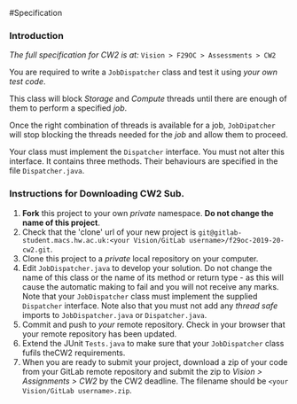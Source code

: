 #Specification


### Introduction

*The full specification for CW2 is at:* `Vision > F29OC > Assessments > CW2`

You are required to write a `JobDispatcher` class and test it using *your own test code*.

This class will block *Storage* and *Compute* threads until there are enough of them to perform a specified *job*. 

Once the right combination of threads is available for a job, `JobDipatcher` will stop blocking the threads needed for the *job* and allow them to proceed.

Your class must implement the `Dispatcher` interface. You must not alter this interface. It contains three methods. Their behaviours are specified in the file `Dispatcher.java`.

### Instructions for Downloading CW2 Sub.

1. **Fork** this project to your own *private* namespace. **Do not change the name of this project**.
2. Check that the 'clone' url of your new project is ```git@gitlab-student.macs.hw.ac.uk:<your Vision/GitLab username>/f29oc-2019-20-cw2.git```.
3. Clone this project to a *private* local repository on your computer.
4. Edit `JobDispatcher.java` to develop your solution. Do not change the name of this class or the name of its method or return type - as this will cause the automatic making to fail and you will not receive any marks. Note that your `JobDispatcher` class must implement the supplied `Dispatcher` interface. Note also that you must not add any *thread safe* imports to `JobDispatcher.java` or `Dispatcher.java`.
5. Commit and push to *your* remote repository. Check in your browser that your remote repository  has been updated.
6. Extend the JUnit `Tests.java` to make sure that your `JobDispatcher` class fufils theCW2 requirements.
7. When you are ready to submit your project, download a zip of your code from your GitLab remote repository and submit the zip to *Vision > Assignments > CW2* by the CW2 deadline. The filename should be `<your Vision/GitLab username>.zip`.




















